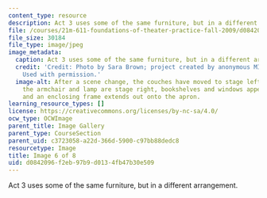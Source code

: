 ```yaml
---
content_type: resource
description: Act 3 uses some of the same furniture, but in a different arrangement.
file: /courses/21m-611-foundations-of-theater-practice-fall-2009/d0842096f2eb97b9d0134fb47b30e509_IMG_0584.jpg
file_size: 30184
file_type: image/jpeg
image_metadata:
  caption: Act 3 uses some of the same furniture, but in a different arrangement.
  credit: 'Credit: Photo by Sara Brown; project created by anonymous MIT students.
    Used with permission.'
  image-alt: After a scene change, the couches have moved to stage left and center,
    the armchair and lamp are stage right, bookshelves and windows appear on the backdrop,
    and an enclosing frame extends out onto the apron.
learning_resource_types: []
license: https://creativecommons.org/licenses/by-nc-sa/4.0/
ocw_type: OCWImage
parent_title: Image Gallery
parent_type: CourseSection
parent_uid: c3723058-a22d-366d-5900-c97bb88dedc8
resourcetype: Image
title: Image 6 of 8
uid: d0842096-f2eb-97b9-d013-4fb47b30e509
---
```

Act 3 uses some of the same furniture, but in a different arrangement.